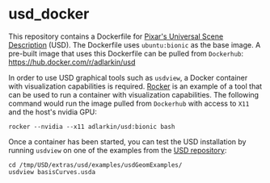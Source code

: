 # usd_docker
This repository contains a Dockerfile for [Pixar's Universal Scene Description](https://graphics.pixar.com/usd/release/index.html) (USD).
The Dockerfile uses `ubuntu:bionic` as the base image.
A pre-built image that uses this Dockerfile can be pulled from `Dockerhub`: https://hub.docker.com/r/adlarkin/usd

In order to use USD graphical tools such as `usdview`, a Docker container with visualization capabilities is required.
[Rocker](https://github.com/osrf/rocker) is an example of a tool that can be used to run a container with visualization capabilities.
The following command would run the image pulled from `Dockerhub` with access to `X11` and the host's nvidia GPU:
```
rocker --nvidia --x11 adlarkin/usd:bionic bash
```

Once a container has been started, you can test the USD installation by running `usdview` on one of the examples from the [USD repository](https://github.com/PixarAnimationStudios/USD):
```
cd /tmp/USD/extras/usd/examples/usdGeomExamples/
usdview basisCurves.usda
```
